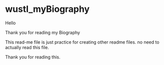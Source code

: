 # wustl_myBiography
Hello

Thank you for reading my Biography

This read-me file is just practice for creating other readme files. no need to actually read this file.

Thank you for reading this.


